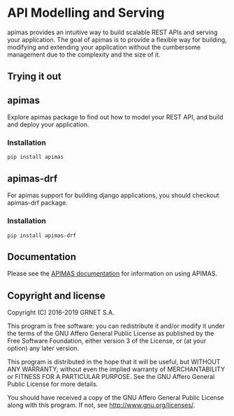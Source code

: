 API Modelling and Serving
=========================

apimas provides an intuitive way to build scalable REST APIs and
serving your application. The goal of apimas is to provide a flexible
way for building, modifying and extending your application without
the cumbersome management due to the complexity and the size of it.

Trying it out
-------------

## apimas

Explore apimas package to find out how to model your REST API, and
build and deploy your application.

### Installation

```
pip install apimas
```

## apimas-drf

For apimas support for building django applications,
you should checkout apimas-drf package. 

### Installation

```
pip install apimas-drf
```

Documentation
-------------
Please see the [APIMAS documentation](http://apimas.readthedocs.io/en/latest/index.html)
for information on using APIMAS.


Copyright and license
---------------------

Copyright (C) 2016-2019 GRNET S.A.

This program is free software: you can redistribute it and/or modify
it under the terms of the GNU Affero General Public License as
published by the Free Software Foundation, either version 3 of the
License, or (at your option) any later version.

This program is distributed in the hope that it will be useful,
but WITHOUT ANY WARRANTY; without even the implied warranty of
MERCHANTABILITY or FITNESS FOR A PARTICULAR PURPOSE.  See the
GNU Affero General Public License for more details.

You should have received a copy of the GNU Affero General Public License
along with this program.  If not, see <http://www.gnu.org/licenses/>.
